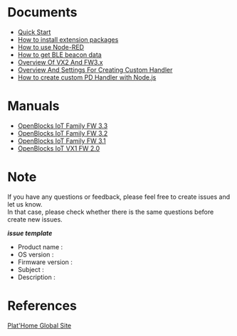 # Documents
* [Quick Start](/doc_source/vx2/QuickStart.md)
* [How to install extension packages](/doc_source/vx2/HowToInstallExtensionPackages.md)
* [How to use Node-RED](/doc_source/vx2/HowToUseNodered.md)
* [How to get BLE beacon data](/doc_source/vx2/HowToGetBLEBeaconData.md)
* [Overview Of VX2 And FW3.x](/doc_source/vx2/OverviewOfVX2AndFW3.md)
* [Overview And Settings For Creating Custom Handler](/doc_source/vx2/OverviewAndSettingsForCreatingCustomHandler.md)
* [How to create custom PD Handler with Node.js](/doc_source/vx2/HowToCreateCustomPdHandlerWithNodejs.md)

# Manuals
* [OpenBlocks IoT Family FW 3.3](/docs/3.3/README.md)
* [OpenBlocks IoT Family FW 3.2](/docs/3.2/README.md)
* [OpenBlocks IoT Family FW 3.1](/docs/3.1/README.md)
* [OpenBlocks IoT VX1 FW 2.0](/docs/2.0/README.md)

# Note
If you have any questions or feedback, please feel free to create issues and let us know.  
In that case, please check whether there is the same questions before create new issues.

***issue template***
- Product name : 
- OS version : 
- Firmware version : 
- Subject : 
- Description : 

# References
[Plat'Home Global Site](https://www.plathome.com/)
